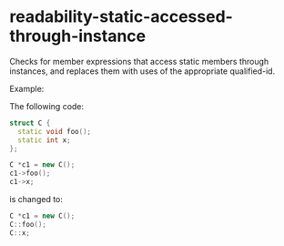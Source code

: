 # readability-static-accessed-through-instance

Checks for member expressions that access static members through
instances, and replaces them with uses of the appropriate qualified-id.

Example:

The following code:

``` c++
struct C {
  static void foo();
  static int x;
};

C *c1 = new C();
c1->foo();
c1->x;
```

is changed to:

``` c++
C *c1 = new C();
C::foo();
C::x;
```
